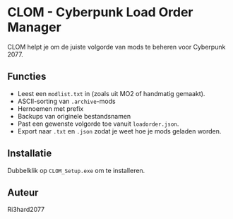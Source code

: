 # CLOM - Cyberpunk Load Order Manager

CLOM helpt je om de juiste volgorde van mods te beheren voor Cyberpunk 2077.

## Functies
- Leest een `modlist.txt` in (zoals uit MO2 of handmatig gemaakt).
- ASCII-sorting van `.archive`-mods
- Hernoemen met prefix
- Backups van originele bestandsnamen
- Past een gewenste volgorde toe vanuit `loadorder.json`.
- Export naar `.txt` en `.json` zodat je weet hoe je mods geladen worden.

## Installatie
Dubbelklik op `CLOM_Setup.exe` om te installeren.

## Auteur
Ri3hard2077